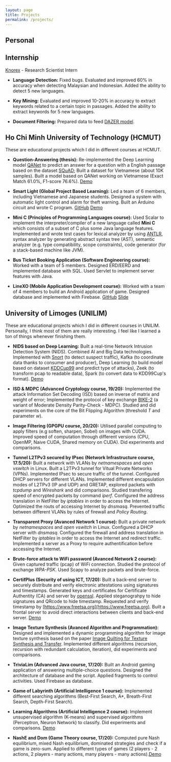 ```yaml
---
layout: page
title: Projects
permalink: /projects/
---
```

## Personal

## Internship
[Knorex](https://www.knorex.com) - Research Scientist Intern
+ **Language Detection:** Fixed bugs. Evaluated and improved 60% in accuracy when detecting Malaysian and Indonesian.  Added the ability to detect 5 new languages.

+ **Key Mining:** Evaluated and improved 10-20% in accuracy to extract keywords related to a certain topic in passages. Added the ability to extract keywords for 5 new languages.

+ **Document Filtering:** Prepared data to feed [DAZER model](http://aclweb.org/anthology/P18-1214).

## Ho Chi Minh University of Technology (HCMUT)
These are educational projects which I did in different courses at HCMUT.
+ **Question-Answering (thesis):** Re-implemented the Deep Learning model [QANet](https://research.google/pubs/pub46691/) to predict an answer for a question with a English passage based on the dataset [SQuAD](https://rajpurkar.github.io/SQuAD-explorer/); Built a dataset for Vietnamese (about 10K samples). Built a model based on QANet working on Vietnamese (Exact Match 61.0%, F1-score 76.6%). [Demo](http://qa-vi.herokuapp.com)

+ **Smart Light (Global Project Based Learning):** Led a team of 6 members, including Vietnamese and Japanese students.  Designed a system with automatic light control and alarm for theft warning.  Built an Arduino circuit and wrote C program. [GitHub](https://github.com/nvietsang/smart-light-project) [Demo](https://www.youtube.com/watch?v=gqi_0X2tpN4)

+ **Mini C (Principles of Programming Languages course):** Used Scalar to implement the interpreter/compiler of a new language called **Mini C** which consists of a subset of C plus some Java language features. Implemented and wrote test cases for lexical analyzer by using [ANTLR](https://www.antlr.org), syntax analyzer by generating abstract syntax tree (AST), semantic analyzer (e.g. type compatibility, scope constraints), code generator (for a stack-based machine like JVM).

+ **Bus Ticket Booking Application (Software Engineering course):** Worked with a team of 5 members. Designed ERD/EERD and implemented database with SQL. Used Servlet to implement server features with Java.

+ **LineXO (Mobile Application Development course):** Worked with a team of 4 members to build an Android application of game. Designed database and implemented with Firebase. [GitHub](https://github.com/nvietsang/linexo) [Slide](https://github.com/nvietsang/linexo/blob/master/Presentation/LineXO/LineXO.pdf)

## University of Limoges (UNILIM)
These are educational projects which I did in different courses in UNILIM. Personally, I think most of them are really interesting. I feel like I learned a ton of things whenever finishing them. 

+ **NIDS based on Deep Learning:** Built a real-time Network Intrusion Detection System (NIDS). Combined AI and Big Data technologies. Implemented with [Snort](https://www.snort.org) (to detect suspect traffic), Kafka (to coordinate data thanks to consumer and producer), Deep Learning (to build model based on dataset [KDDCup99](http://kdd.ics.uci.edu/databases/kddcup99/kddcup99.html) and predict type of attacks), Zeek (to transform pcap to readable data), Spark (to convert data to KDD99Cup's format). [Demo](https://www.youtube.com/watch?v=5G5mZ2JT_jo)

+ **ISD & MDPC (Advanced Cryptology course, 19/20):** Implemented the attack Information Set Decoding (ISD) based on inverse of matrix and weight of error; Implemented the protocol of key exchange [BIKE-2](https://bikesuite.org) (a variant of Moderate Density Parity-Check - MDPC). Studied and did experiments on the core of the Bit Flipping Algorithm (threshold *T* and parameter *w*).

+ **Image Filtering (GPGPU course, 20/20):** Utilised parallel computing to apply filters (e.g soften, sharpen, Sobel) on images with CUDA. Improved speed of computation through different versions (CPU, OpenMP, Naive CUDA, Shared memory on CUDA). Did experiments and comparisons.

+ **Tunnel L2TPv3 secured by IPsec (Network Infrastructure course, 17.5/20):** Built a network with VLANs by *netnamespaces* and *open vswitch* in Linux. Built a L2TPv3 tunnel for Vitual Private Networks (VPNs). Implemented IPsec to secure traffic of the tunnel. Configured DHCP servers for different VLANs. Implemented different encapsulation modes of L2TPv3 (IP and UDP) and GRETAP, explored packets with *tcpdump* and *Wireshark* and did comparisons. Studied transfering speed of encrypted packets by command *iperf*. Configured the address translation in NetFilter by *iptables* in order to access the Internet. Optimized the routs of accessing Internet by *dnsmasq*. Prevented traffic between different VLANs by rules of firewall and *Policy Routing*.

+ **Transparent Proxy (Avanced Network 1 course):** Built a private network by *netnamespaces* and *open vswitch* in Linux. Configured a DHCP server with *dnsmasq*. Configured the firewall and address translation in NetFilter by *iptables* in order to access the Internet and redirect traffic. Implemented a server as a Proxy to require authentification before accessing the Internet.

+ **Brute-force attack to WiFi password (Avanced Network 2 course):** Given captured traffic (pcap) of WiFi connection. Studied the protocol of exchange *WPA-PSK*. Used Scapy to analyze packets and brute-force. 

+ **CertifPlus (Security of using ICT, 17/20):** Built a back-end server to securely distribute and verify electronic attestations using signatures and timestamps. Generated keys and certificates for Certificate Authentity (CA) and server by [openssl](https://www.openssl.org). Applied steganograhpy to hide signatures and QRcode to hide timestamp. Requested and verify timestamp by [https://www.freetsa.org](https://www.freetsa.org). Built a frontal server to avoid direct interactions between clients and back-end server. [Demo](https://youtu.be/_Zw2cijWcmE)

+ **Image Texture Synthesis (Avanced Algorithm and Programmation):** Designed and implemented a dynamic programming algorithm for image texture synthesis based on the paper [Image Quilting for Texture Synthesis and Transfer](https://people.eecs.berkeley.edu/~efros/research/quilting.html). Implemented different algorithms (recursion, recursion with redundant calculation, iteration), did experiments and comparisons.

+ **TriviaLim (Advanced Java course, 17/20):** Built an Android gaming application of answering multiple-choice questions. Designed the architecture of database and the script. Applied fragments to control activities. Used Firebase as database.

+ **Game of Labyrinth (Artificial Intelligence 1 course):**
Implemented different searching algorithms (Best-First Search, A*, Breath-First Search, Depth-First Search).
+ **Learning Algorithms (Artificial Intelligence 2 course):** Implement unsupervised algorithm (K-means) and supervised algorithms (Perceptron, Neuron Network) to classify. Did experiments and comparisons. [Demo](https://youtu.be/GNThQGsgZD4)

+ **NashE and Dom (Game Theory course, 17/20):** Computed pure Nash equilibrium, mixed Nash equilibrium, dominated strategies and check if a game is zero-sum. Applied to different types of games (2 players - 2 actions, 2 players - many actions, many players - many actions).[Demo](https://youtu.be/blwCa2zhBn8)

